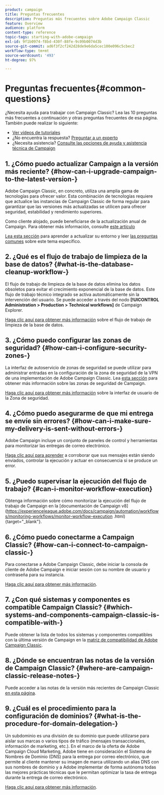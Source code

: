 ```yaml
---
product: campaign
title: Preguntas frecuentes
description: Preguntas más frecuentes sobre Adobe Campaign Classic
feature: Overview
audience: platform
content-type: reference
topic-tags: starting-with-adobe-campaign
exl-id: 9f1b0974-f8bd-430f-88fe-9c09b0074d3b
source-git-commit: ad6f3f2cf242d28de9e6da5cec100e096c5cbec2
workflow-type: tm+mt
source-wordcount: '493'
ht-degree: 97%

---
```


# Preguntas frecuentes{#common-questions}



¿Necesita ayuda para trabajar con Campaign Classic? Lea las 10 preguntas más frecuentes a continuación y otras preguntas frecuentes de esa página. También puede realizar lo siguiente:

* [Ver vídeos de tutoriales](https://experienceleague.adobe.com/docs/campaign-classic-learn/tutorials/overview.html?lang=es)
* ¿No encuentra la respuesta? [Preguntar a un experto](https://experienceleaguecommunities.adobe.com/t5/adobe-campaign-classic/ct-p/adobe-campaign-classic-community?profile.language=es)
* ¿Necesita asistencia? [Consulte las opciones de ayuda y asistencia técnica de Campaign](../../support.md)

## &#x200B;1. ¿Cómo puedo actualizar Campaign a la versión más reciente? {#how-can-i-upgrade-campaign-to-the-latest-version-}

Adobe Campaign Classic, en concreto, utiliza una amplia gama de tecnologías para ofrecer valor. Esta combinación de tecnologías requiere que actualice las instancias de Campaign Classic de forma regular para garantizar que las versiones más actualizadas se utilicen para ofrecer seguridad, estabilidad y rendimiento superiores.

Como cliente alojado, puede beneficiarse de la actualización anual de Campaign. Para obtener más información, consulte [este artículo](../../rn/using/rn-overview.md#yearly-upgrade)

[Lea esta sección](../../production/using/build-upgrade.md) para aprender a actualizar su entorno y leer [las preguntas comunes](../../platform/using/faq-build-upgrade.md) sobre este tema específico.

## &#x200B;2. ¿Qué es el flujo de trabajo de limpieza de la base de datos? {#what-is-the-database-cleanup-workflow-}

El flujo de trabajo de limpieza de la base de datos elimina los datos obsoletos para evitar el crecimiento exponencial de la base de datos. Este flujo de trabajo técnico integrado se activa automáticamente sin la intervención del usuario. Se puede acceder a través del nodo **[!UICONTROL Administration > Production > Technical workflows]** de Campaign Explorer.

[Haga clic aquí para obtener más información](../../production/using/database-cleanup-workflow.md) sobre el flujo de trabajo de limpieza de la base de datos.

## &#x200B;3. ¿Cómo puedo configurar las zonas de seguridad? {#how-can-i-configure-security-zones-}

La interfaz de autoservicio de zonas de seguridad se puede utilizar para administrar entradas en la configuración de la zona de seguridad de la VPN de una implementación de Adobe Campaign Classic. Lea [esta sección](../../installation/using/security-zones.md) para obtener más información sobre las zonas de seguridad de Campaign.

[Haga clic aquí para obtener más información](https://helpx.adobe.com/es/campaign/kb/configuring-security-zones-self-service.html) sobre la interfaz de usuario de la Zona de seguridad.

## &#x200B;4. ¿Cómo puedo asegurarme de que mi entrega se envíe sin errores? {#how-can-i-make-sure-my-delivery-is-sent-without-errors-}

Adobe Campaign incluye un conjunto de paneles de control y herramientas para monitorizar las entregas de correo electrónico.

[Haga clic aquí para aprender](../../delivery/using/about-delivery-monitoring.md) a corroborar que sus mensajes están siendo enviados, controlar la ejecución y actuar en consecuencia si se produce un error.

## &#x200B;5. ¿Puedo supervisar la ejecución del flujo de trabajo? {#can-i-monitor-workflow-execution}

Obtenga información sobre cómo monitorizar la ejecución del flujo de trabajo de Campaign en la [documentación de Campaign v8]&#x200B;(https://experienceleague.adobe.com/docs/campaign/automation/workflows/monitoring-workflows/monitor-workflow-execution
.html){target="_blank"}.

## &#x200B;6. ¿Cómo puedo conectarme a Campaign Classic? {#how-can-i-connect-to-campaign-classic-}

Para conectarse a Adobe Campaign Classic, debe iniciar la consola de cliente de Adobe Campaign e iniciar sesión con su nombre de usuario y contraseña para su instancia.

[Haga clic aquí para obtener más información](../../platform/using/launching-adobe-campaign.md).

## &#x200B;7. ¿Con qué sistemas y componentes es compatible Campaign Classic? {#which-systems-and-components-campaign-classic-is-compatible-with-}

Puede obtener la lista de todos los sistemas y componentes compatibles con la última versión de Campaign en la [matriz de compatibilidad de Adobe Campaign Classic](../../rn/using/compatibility-matrix.md).

## &#x200B;8. ¿Dónde se encuentran las notas de la versión de Campaign Classic? {#where-are-campaign-classic-release-notes-}

Puede acceder a las notas de la versión más recientes de Campaign Classic [en esta página](../../rn/using/latest-release.md).

## &#x200B;9. ¿Cuál es el procedimiento para la configuración de dominios? {#what-is-the-procedure-for-domain-delegation-}

Un subdominio es una división de su dominio que puede utilizarse para aislar sus marcas o varios tipos de tráfico (mensajes transaccionales, información de marketing, etc.).
En el marco de la oferta de Adobe Campaign Cloud Marketing, Adobe tiene en consideración el Sistema de Nombres de Dominio (DNS) para la entrega por correo electrónico, que permite al cliente mantener su imagen de marca utilizando un alias DNS con sus nombres de dominio y a Adobe implementar de forma autónoma todas las mejores prácticas técnicas que le permitan optimizar la tasa de entrega durante la entrega de correo electrónico.

[Haga clic aquí para obtener más información](https://experienceleague.adobe.com/docs/control-panel/using/subdomains-and-certificates/setting-up-new-subdomain.html?lang=es).
